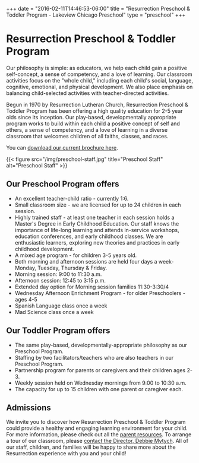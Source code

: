 +++
date = "2016-02-11T14:46:53-06:00"
title = "Resurrection Preschool & Toddler Program - Lakeview Chicago Preschool"
type = "preschool"
+++

# Resurrection Preschool & Toddler Program

Our philosophy is simple: as educators, we help each child gain a positive self-concept, a sense of competency, and a love of learning.  Our classroom activities focus on the "whole child," including each child's social, language, cognitive, emotional, and physical development.  We also place emphasis on balancing child-selected activities with teacher-directed activities.

Begun in 1970 by Resurrection Lutheran Church, Resurrection Preschool & Toddler Program has been offering a high quality education for 2-5 year olds since its inception.  Our play-based, developmentally appropriate program works to build within each child a positive concept of self and others, a sense of competency, and a love of learning in a diverse classroom that welcomes children of all faiths, classes, and races.

You can [download our current brochure here](/assets/preschool/resurrection-preschool-brochure-2016-january.pdf).

{{< figure src="/img/preschool-staff.jpg" title="Preschool Staff" alt="Preschool Staff" >}}

## Our Preschool Program offers
* An excellent teacher-child ratio - currently 1:6.
* Small classroom size - we are licensed for up to 24 children in each session.
* Highly trained staff  - at least one teacher in each session holds a Master's Degree in Early Childhood Education.  Our staff knows the importance of life-long learning and attends in-service workshops, education conferences, and early childhood classes.  We are enthusiastic learners, exploring new theories and practices in early childhood development.
* A mixed age program - for children 3-5 years old.
* Both morning and afternoon sessions are held four days a week- Monday, Tuesday, Thursday & Friday.
* Morning session:  9:00 to 11:30 a.m.
* Afternoon session:  12:45 to 3:15 p.m.
* Extended day option for Morning session families 11:30-3:30/4 
* Wednesday Afternoon Enrichment Program - for older Preschoolers - ages 4-5
* Spanish Language class once a week
* Mad Science class once a week

## Our Toddler Program offers
* The same play-based, developmentally-appropriate philosophy as our Preschool Program.
* Staffing by two facilitators/teachers who are also teachers in our Preschool Program.
* Partnership program for parents or caregivers and their children ages 2-3.
* Weekly session held on Wednesday mornings from 9:00 to 10:30 a.m.
* The capacity for up to 15 children with one parent or caregiver each.

## Admissions
We invite you to discover how Resurrection Preschool & Toddler Program could provide a healthy and engaging learning environment for your child.  For more information, please check out all the [parent resources](/preschool/parent-resources). To arrange a tour of our classroom, please [contact the Director, Debbie Mytych](mailto:teach773@yahoo.com>).  All of our staff, children, and families will be happy to share more about the Resurrection experience with you and your child!
